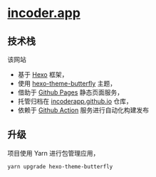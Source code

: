# [incoder.app](https://incoder.app)

## 技术栈

该网站
- 基于 [Hexo](https://hexo.io) 框架，
- 使用 [hexo-theme-butterfly](https://github.com/jerryc127/hexo-theme-butterfly) 主题，
- 借助于 [Github Pages](https://pages.github.com) 静态页面服务，
- 托管归档在 [incoderapp.github.io](https://github.com/IncoderApp/incoderapp.github.io) 仓库，
- 依赖于 [Github Action](https://github.com/features/actions) 服务进行自动化构建发布

## 升级

项目使用 Yarn 进行包管理应用，

```node
yarn upgrade hexo-theme-butterfly
```
